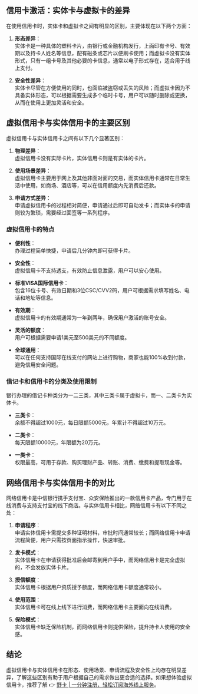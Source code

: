 ## 信用卡激活：实体卡与虚拟卡的差异

在使用信用卡时，实体卡和虚拟卡之间有明显的区别，主要体现在以下两个方面：

1. **形态差异**：  
   实体卡是一种具体的塑料卡片，由银行或金融机构发行，上面印有卡号、有效期以及持卡人姓名等信息，配有磁条或芯片以便刷卡使用；而虚拟卡没有实体形式，只有一组卡号及其他必要的卡信息，通常以电子形式存在，适合用于线上支付。

2. **安全性差异**：  
   实体卡尽管在方便使用的同时，也面临被盗窃或丢失的风险；而虚拟卡因为不具备实体形态，可以根据需要生成多个临时卡号，用户可以随时删除或更换，从而在使用上更加灵活和安全。

## 虚拟信用卡与实体信用卡的主要区别

虚拟信用卡与实体信用卡之间有以下几个显著区别：

1. **物理差异**：  
   虚拟信用卡没有实际卡片，实体信用卡则是有实体的卡片。

2. **使用场景差异**：  
   虚拟信用卡主要用于网上及其他非面对面的交易，而实体信用卡通常在日常生活中使用，如商场、酒店等，可以在信用额度内先消费后还款。

3. **申请方式差异**：  
   申请虚拟信用卡的过程相对简便，申请通过后即可自动发卡；而实体卡的申请则较为繁琐，需要经过面签等一系列程序。

### 虚拟信用卡的特点

- **便利性**：  
  办理过程简单快捷，申请后几分钟内即可获得卡片。

- **安全性**：  
  虚拟信用卡不支持透支，有效防止信息泄露，用户可以安心使用。

- **标准VISA国际信用卡**：  
  包含16位卡号、有效日期和3位CSC/CVV2码，用户可根据需求填写姓名、电话和地址等信息。

- **有效期**：  
  虚拟信用卡的有效期通常为一年到两年，确保用户激活的账号安全。

- **灵活的额度**：  
  用户可根据需要申请1美元至500美元的不同额度。

- **全球通用**：  
  可以在任何支持国际在线支付的网站上进行购物，商家也能100%收到付款，避免信用安全问题。

### 借记卡和信用卡的分类及使用限制

银行办理的借记卡种类分为一二三类，其中三类卡属于虚拟卡，而一、二类卡为实体卡。

- **三类卡**：  
  余额不得超过1000元，每日限额5000元，年累计不得超过10万元。

- **二类卡**：  
  每天限额10000元，年限额为20万元。

- **一类卡**：  
  权限最高，可用于存款、购买理财产品、转账、消费、缴费和提取现金等。

## 网络信用卡与实体信用卡的对比

网络信用卡是中信银行携手支付宝、众安保险推出的一款信用卡产品，专门用于在线消费与支持支付宝的线下商店。与实体信用卡相比，网络信用卡有以下不同之处：

1. **申请程序**：  
   申请实体信用卡需提交多种证明材料，审批时间通常较长；而网络信用卡申请流程简便，用户只需按页面指示操作，快速审批。

2. **发卡模式**：  
   实体信用卡在申请获得批准后会邮寄到用户手中，而网络信用卡是完全虚拟的，不会发放实体卡片。

3. **授信额度**：  
   实体信用卡根据用户资质授予额度，而网络信用卡额度通常较小。

4. **使用范围**：  
   实体信用卡可在线上线下进行消费，而网络信用卡主要面向在线消费。

5. **保险模式**：  
   实体信用卡缺乏保险机制，而网络信用卡则提供保险，提升持卡人使用的安全感。

## 结论

虚拟信用卡与实体信用卡在形态、使用场景、申请流程及安全性上均存在明显差异，了解这些区别有助于用户根据自己的需求做出更合适的选择。如果想体验虚拟信用卡，推荐了解 👉 [野卡 | 一分钟注册，轻松订阅海外线上服务](https://bit.ly/bewildcard)。